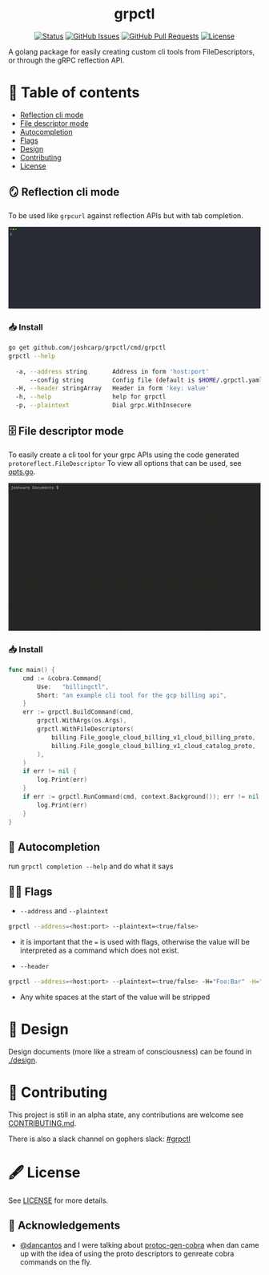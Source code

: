 <h1 align="center">grpctl</h1>

<div align="center">

[![Status](https://img.shields.io/badge/status-active-success.svg)]()
[![GitHub Issues](https://img.shields.io/github/issues/joshcarp/grpctl)](https://github.com/joshcarp/grpctl/issues)
[![GitHub Pull Requests](https://img.shields.io/github/issues-pr/joshcarp/grpctl)](https://github.com/joshcarp/grpctl/pulls)
[![License](https://img.shields.io/badge/license-apache2-blue.svg)](/LICENSE)

</div>

A golang package for easily creating custom cli tools from FileDescriptors, or through the gRPC reflection API. 

# 📖 Table of contents

- [Reflection cli mode](#reflection-cli-mode)
- [File descriptor mode](#file-descriptor-mode)
- [Autocompletion](#autocompletion)
- [Flags](#flags)
- [Design](#design)
- [Contributing](#contributing)
- [License](#license)

## 🪞 Reflection cli mode <a name = "reflection-cli-mode"></a>

To be used like `grpcurl` against reflection APIs but with tab completion.

![grpctl](./grpctl.svg)

### 📥 Install

```bash
go get github.com/joshcarp/grpctl/cmd/grpctl
grpctl --help
```

[embedmd]:# (cmd/grpctl/docs/grpctl.md bash /  -a/ /WithInsecure/)
```bash
  -a, --address string       Address in form 'host:port'
      --config string        Config file (default is $HOME/.grpctl.yaml)
  -H, --header stringArray   Header in form 'key: value'
  -h, --help                 help for grpctl
  -p, --plaintext            Dial grpc.WithInsecure
```

## 🗄️ File descriptor mode <a name = "file-descriptor-mode"></a>

To easily create a cli tool for your grpc APIs using the code generated `protoreflect.FileDescriptor`
To view all options that can be used, see [opts.go](opts.go).

![examplectl](./examplectl.gif)

### 📥 Install

[embedmd]:# (cmd/billingctl/main.go go /func main/ $)
```go
func main() {
	cmd := &cobra.Command{
		Use:   "billingctl",
		Short: "an example cli tool for the gcp billing api",
	}
	err := grpctl.BuildCommand(cmd,
		grpctl.WithArgs(os.Args),
		grpctl.WithFileDescriptors(
			billing.File_google_cloud_billing_v1_cloud_billing_proto,
			billing.File_google_cloud_billing_v1_cloud_catalog_proto,
		),
	)
	if err != nil {
		log.Print(err)
	}
	if err := grpctl.RunCommand(cmd, context.Background()); err != nil {
		log.Print(err)
	}
}
```

## 🤖 Autocompletion <a name = "autocompletion"></a>

run `grpctl completion --help` and do what it says

## 🏳️‍🌈 Flags <a name = "flags"></a>

- `--address` and `--plaintext`
```bash
grpctl --address=<host:port> --plaintext=<true/false>
```
  - it is important that the `=` is used with flags, otherwise the value will be interpreted as a command which does not exist.

- `--header`
```bash
grpctl --address=<host:port> --plaintext=<true/false> -H="Foo:Bar" -H="Bar: Foo"
```
  - Any white spaces at the start of the value will be stripped

# 🧠 Design <a name = "design"></a>

Design documents (more like a stream of consciousness) can be found in [./design](./design).

# 🔧 Contributing <a name = "contributing"></a>

This project is still in an alpha state, any contributions are welcome see [CONTRIBUTING.md](CONTRIBUTING.md).

There is also a slack channel on gophers slack: [#grpctl](https://gophers.slack.com/archives/C02CAH9NP7H)

# 🖋️ License <a name = "license"></a>

See [LICENSE](LICENSE) for more details.

## 🎉 Acknowledgements <a name = "acknowledgement"></a>
- [@dancantos](https://github.com/dancantos) and I were talking about [protoc-gen-cobra](https://github.com/fiorix/protoc-gen-cobra) when dan came up with the idea of using the proto descriptors to genreate cobra commands on the fly.
 
